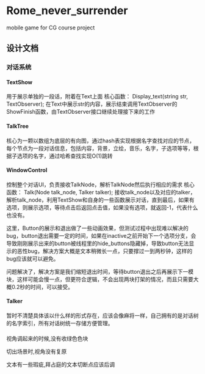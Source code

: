 # Rome_never_surrender
mobile game for CG course project


## 设计文档
### 对话系统
#### TextShow
用于展示单独的一段话，附着在Text上面
核心函数：
Display_text(string str, TextObserver);
在Text中展示str的内容，展示结束调用TextObserver的ShowFinish函数，由TextObserver接口继续处理接下来的工作

#### TalkTree
核心为一颗以数组为底层的有向图，通过hash表实现根据名字查找对应的节点，每个节点为一段对话信息，包括内容，背景，立绘，音乐，名字，子选项等等，根据子选项的名字，通过哈希查找实现O(1)跳转

#### WindowControl
控制整个对话UI，负责接收TalkNode，解析TalkNode然后执行相应的需求
核心函数：
Talk(Node talk_node, Talker talker);
接收talk_node以及对应的talker，解析talk_node，利用TextShow和自身的一些函数展示对话，直到最后，如果有选项，则展示选项，等待点击后返回点击值，如果没有选项，就返回-1，代表什么也没有。

这里，Button的展示和退出做了一些动画效果，但测试过程中出现难以解决的bug，button退出需要一定的时间，如果在inactive之前开始下一个选项分支，会导致刚刚展示出来的button被线程里的hide_buttons隐藏掉，导致button无法显示的恶性bug，解决方案大概是文本稍微长一点，只要撑过一到两秒钟，这样的bug应该就可以避免。

问题解决了，解决方案是我们缩短退出时间，等待button退出之后再展示下一模块，这样可能会慢一点，但更符合逻辑，不会出现两块打架的情况，而且只需要大概0.2秒的时间，可以接受。

#### Talker
暂时不清楚具体该以什么样的形式存在，应该会像麻将一样，自己拥有的是对话树的名字索引，所有对话树统一存储方便管理。

#### 

视角调起来的时候,没有收绿色色块

切出场景时,视角没有复原

文本有一些瑕疵,拜占庭的文本切断点应该后调

